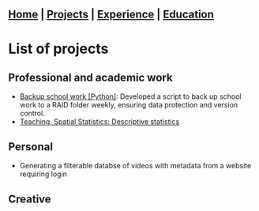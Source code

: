 ## [Home](README.md) | [Projects](Projects.md) | [Experience](Experience.md) | [Education](Education.md)

# List of projects

## Professional and academic work
- [Backup school work [Python]](Backup-school-work.md): Developed a script to back up school work to a RAID folder weekly, ensuring data protection and version control.
- [Teaching, Spatial Statistics: Descriptive statistics](Descriptive-statistics_NON-SPATIAL.html)

## Personal
- Generating a filterable databse of videos with metadata from a website requiring login

## Creative
